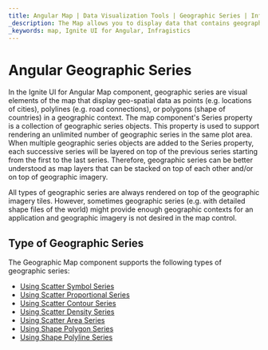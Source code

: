 ```yaml
---
title: Angular Map | Data Visualization Tools | Geographic Series | Infragistics
_description: The Map allows you to display data that contains geographic locations from view models or geo-spatial data loaded from shape files on geographic imagery maps.View the demo, dependencies, usage and toolbar for more information.
_keywords: map, Ignite UI for Angular, Infragistics
---
```


# Angular Geographic Series

In the Ignite UI for Angular Map component, geographic series are visual elements of the map that display geo-spatial data as points (e.g. locations of cities), polylines (e.g. road connections), or polygons (shape of countries) in a geographic context.
The map component's Series property is a collection of geographic series objects. This property is used to support rendering an unlimited number of geographic series in the same plot area. When multiple geographic series objects are added to the Series property, each successive series will be layered on top of the previous series starting from the first to the last series. Therefore, geographic series can be better understood as map layers that can be stacked on top of each other and/or on top of geographic imagery.

All types of geographic series are always rendered on top of the geographic imagery tiles. However, sometimes geographic series (e.g. with detailed shape files of the world) might provide enough geographic contexts for an application and geographic imagery is not desired in the map control.

## Type of Geographic Series

The Geographic Map component supports the following types of geographic series:

-   [Using Scatter Symbol Series](geo-map-type-scatter-symbol-series.md)
-   [Using Scatter Proportional Series](geo-map-type-scatter-bubble-series.md)
-   [Using Scatter Contour Series](geo-map-type-scatter-contour-series.md)
-   [Using Scatter Density Series](geo-map-type-scatter-density-series.md)
-   [Using Scatter Area Series](geo-map-type-scatter-area-series.md)
-   [Using Shape Polygon Series](geo-map-type-shape-polygon-series.md)
-   [Using Shape Polyline Series](geo-map-type-shape-polyline-series.md)
